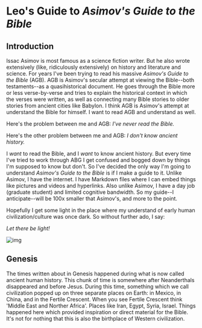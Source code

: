 # Leo's Guide to *Asimov's Guide to the Bible*

## Introduction

Issac Asimov is most famous as a science fiction writer. But he also wrote extensively (like, ridiculously extensively) on history and literature and science. For years I've been trying to read his massive *Asimov's Guide to the Bible* (AGB). AGB is Asimov's secular attempt at viewing the Bible--both testaments--as a quasihistorical document. He goes through the Bible more or less verse-by-verse and tries to explain the historical context in which the verses were written, as well as connecting many Bible stories to older stories from ancient cities like Babylon. I think AGB is Asimov's attempt at understand the Bible for himself. I want to read AGB and understand as well. 

Here's the problem between me and AGB: *I've never read the Bible.*

Here's the other problem between me and AGB: *I don't know ancient history.*  

I *want* to read the Bible, and I *want* to know ancient history. But every time I've tried to work through ABG I get confused and bogged down by things I'm supposed to know but don't. So I've decided the only way I'm going to understand *Asimov's Guide to the Bible* is if I make a guide to it. Unlike Asimov, I have the internet. I have Markdown files where I can embed things like pictures and videos and hyperlinks. Also unlike Asimov, I have a day job (graduate student) and limited cognitive bandwidth. So my guide--I anticipate--will be 100x smaller that Asimov's, and more to the point. 

Hopefully I get some light in the place where my understand of early human civilization/culture was once dark. So without further ado, I say:

*Let there be light!*

![img](https://www.massmoments.org/files/assets/moments/01-02-1920/01_02_1920.jpg)

## Genesis 

The times written about in Genesis happened during what is now called ancient human history. This chunk of time is somewhere after Neanderthals disappeared and before Jesus. During this time, something which we call civilization popped up on three separate places on Earth: in Mexico, in China, and in the Fertile Crescent. When you see Fertile Crescent think 'Middle East and Norther Africa'. Places like Iran, Egypt, Syria, Israel. Things happened here which provided inspiration or direct material for the Bible. It's not for nothing that this is also the birthplace of Western civilization. 

## 



